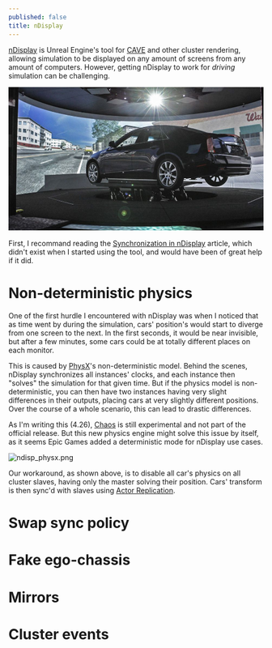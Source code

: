 ```yaml
---
published: false
title: nDisplay
---
```

[nDisplay](https://docs.unrealengine.com/en-US/WorkingWithMedia/nDisplay/index.html) is Unreal Engine's tool for [CAVE](https://en.wikipedia.org/wiki/Cave_automatic_virtual_environment) and other cluster rendering, allowing simulation to be displayed on any amount of screens from any amount of computers. However, getting nDisplay to work for *driving* simulation can be challenging.

[![CAVE](/images/360sim.jpg)][2]

First, I recommand reading the [Synchronization in nDisplay] article, which didn't exist when I started using the tool, and would have been of great help if it did.

# Non-deterministic physics

One of the first hurdle I encountered with nDisplay was when I noticed that as time went by during the simulation, cars' position's would start to diverge from one screen to the next. In the first seconds, it would be near invisible, but after a few minutes, some cars could be at totally different places on each monitor.

This is caused by [PhysX](https://docs.nvidia.com/gameworks/content/gameworkslibrary/physx/guide/Manual/Vehicles.html)'s non-deterministic model. Behind the scenes, nDisplay synchronizes all instances' clocks, and each instance then "solves" the simulation for that given time. But if the physics model is non-deterministic, you can then have two instances having very slight differences in their outputs, placing cars at very slightly different positions. Over the course of a whole scenario, this can lead to drastic differences.

As I'm writing this (4.26), [Chaos](https://docs.unrealengine.com/en-US/InteractiveExperiences/Physics/ChaosPhysics/Overview/index.html) is still experimental and not part of the official release. But this new physics engine might solve this issue by itself, as it seems Epic Games added a deterministic mode for nDisplay use cases.

![ndisp_physx.png]({{site.baseurl}}/images/ndisp_physx.png)

Our workaround, as shown above, is to disable all car's physics on all cluster slaves, having only the master solving their position. Cars' transform is then sync'd with slaves using [Actor Replication](https://docs.unrealengine.com/en-US/WorkingWithMedia/nDisplay/Replication/index.html).

# Swap sync policy



# Fake ego-chassis

# Mirrors

# Cluster events

[2]: https://www.cnet.com/roadshow/news/general-motors-gm-360-degree-simulator/

[Synchronization in nDisplay]: https://docs.unrealengine.com/en-US/WorkingWithMedia/nDisplay/Synchronization/index.html